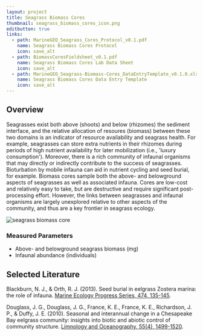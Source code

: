 ```yaml
---
layout: project
title: Seagrass Biomass Cores
thumbnail: seagrass_biomass_cores_icon.png
editbutton: true
links:
  - path: MarineGEO_Seagrass_Cores_Protocol_v0.1.pdf
    name: Seagrass Biomass Cores Protocol
    icon: save_alt
  - path: BiomassCoresFieldsheet_v0.1.pdf
    name: Seagrass Biomass Cores Lab Data Sheet
    icon: save_alt
  - path: MarineGEO_Seagrass-Biomass-Cores_DataEntryTemplate_v0.1.0.xlsx
    name: Seagrass Biomass Cores Data Entry Template
    icon: save_alt
---
```


## Overview
Seagrasses exist both above (shoots) and below (rhizomes) the sediment interface, and the relative allocation of resoures (biomass) between these two domains is an indicator of resource availability and seagrass health. For example, seagrasses can store extra nutrients in their rhizomes during periods of high nutrient availability for later mobilization (i.e., 'luxury consumption'). Moreover, there is a rich community of infaunal organisms that may directly or indirectly contribute to the success of seagrasses. Bioturbation by mobile infauna can aid in nutrient cycling and seed burial, for example. Biomass cores sample both the above- and belowground aspects of seagrasses as well as associated infauna. Cores are low-cost and relatively easy to take, but are destructive and require significant post-processing effort. However, the links between seagrasses and infaunal organisms are largely unexplored relative to other aspects of the community, and thus are a key frontier in seagrass ecology.

![seagrass biomass core]({{site.baseurl}}/assets/modules/seagrass-biomass-cores/landing_page_seagrass_cores.png)


### Measured Parameters
  - Above- and belowground seagrass biomass (mg)
  - Infaunal abundance (individuals)

## Selected Literature
Blackburn, N. J., & Orth, R. J. (2013). Seed burial in eelgrass Zostera marina: the role of infauna. [Marine Ecology Progress Series, 474, 135-145](https://www.int-res.com/abstracts/meps/v474/p135-145/).

Douglass, J. G., Douglass, J. G., France, K. E., France, K. E., Richardson, J. P., & Duffy, J. E. (2010). Seasonal and interannual change in a Chesapeake Bay eelgrass community: insights into biotic and abiotic control of community structure. [Limnology and Oceanography, 55(4), 1499-1520](https://aslopubs.onlinelibrary.wiley.com/doi/abs/10.4319/lo.2010.55.4.1499).
